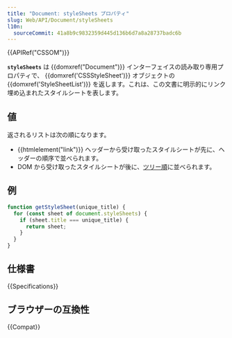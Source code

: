 ```yaml
---
title: "Document: styleSheets プロパティ"
slug: Web/API/Document/styleSheets
l10n:
  sourceCommit: 41a8b9c9832359d445d136b6d7a8a28737badc6b
---
```


{{APIRef("CSSOM")}}

**`styleSheets`** は {{domxref("Document")}} インターフェイスの読み取り専用プロパティで、 {{domxref('CSSStyleSheet')}} オブジェクトの {{domxref('StyleSheetList')}} を返します。これは、この文書に明示的にリンク埋め込まれたスタイルシートを表します。

## 値

返されるリストは次の順になります。

- {{htmlelement("link")}} ヘッダーから受け取ったスタイルシートが先に、ヘッダーの順序で並べられます。
- DOM から受け取ったスタイルシートが後に、[ツリー順](https://dom.spec.whatwg.org/#concept-tree-order)に並べられます。

## 例

```js
function getStyleSheet(unique_title) {
  for (const sheet of document.styleSheets) {
    if (sheet.title === unique_title) {
      return sheet;
    }
  }
}
```

## 仕様書

{{Specifications}}

## ブラウザーの互換性

{{Compat}}
